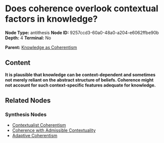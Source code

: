 # Does coherence overlook contextual factors in knowledge?

**Node Type:** antithesis
**Node ID:** 9257ccd3-60a0-48a0-a204-e6062ffbe90b
**Depth:** 4
**Terminal:** No

**Parent:** [Knowledge as Coherentism](knowledge-as-coherentism-synthesis-5d786b6f-6ab2-4ac2-be98-d71958df90b2.md)

## Content

**It is plausible that knowledge can be context-dependent and sometimes not merely reliant on the abstract structure of beliefs. Coherence might not account for such context-specific features adequate for knowledge.**

## Related Nodes

### Synthesis Nodes

- [Contextualist Coherentism](contextualist-coherentism-synthesis-a595ecfc-534e-4948-914b-fdf00c8a695a.md)
- [Coherence with Admissible Contextuality](coherence-with-admissible-contextuality-synthesis-3ccde4e2-8730-466b-97b6-52888c3dd1ca.md)
- [Adaptive Coherentism](adaptive-coherentism-synthesis-82ef3adf-e70c-4039-b028-1cadebfff38b.md)
